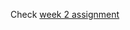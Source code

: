 <p>Check <a href="https://lfdd.github.io/coursera-fullstack/module2-solution">week 2 assignment</p>
